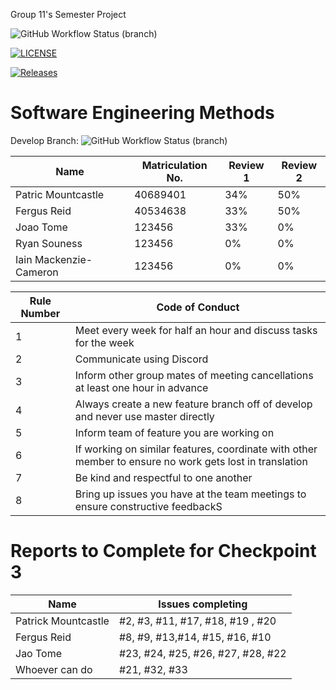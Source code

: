 Group 11's Semester Project

![GitHub Workflow Status (branch)](https://img.shields.io/github/actions/workflow/status/group11sem/set08103/main.yml?branch=master)

[![LICENSE](https://img.shields.io/github/license/group11sem/set08103.svg?style=flat-square)](https://github.com/group11sem/set08103/blob/master/LICENSE)

[![Releases](https://img.shields.io/github/release/group11sem/set08103/all.svg?style=flat-square)](https://github.com/group11sem/set08103/releases)

# Software Engineering Methods
Develop Branch: ![GitHub Workflow Status (branch)](https://img.shields.io/github/actions/workflow/status/group11sem/set08103/main.yml?branch=develop)

| Name                   | Matriculation No. | Review 1 | Review 2 |
|------------------------|---|---|---|
| Patric Mountcastle     | 40689401 | 34% | 50% |
| Fergus Reid            | 40534638 | 33% | 50% |
| Joao Tome              | 123456 | 33% | 0% |
| Ryan Souness           | 123456 | 0% | 0% |
| Iain Mackenzie-Cameron | 123456 | 0% | 0% |


| Rule Number | Code of Conduct|
|-------------|---|
| 1           | Meet every week for half an hour and discuss tasks for the week|
| 2           | Communicate using Discord|
| 3           | Inform other group mates of meeting cancellations at least one hour in advance|
| 4           | Always create a new feature branch off of develop and never use master directly|
| 5           | Inform team of feature you are working on|
| 6           | If working on similar features, coordinate with other member to ensure no work gets lost in translation|
| 7           | Be kind and respectful to one another|
| 8           | Bring up issues you have at the team meetings to ensure constructive feedbackS|

# Reports to Complete for Checkpoint 3
| Name                | Issues completing                 |
|---------------------|-----------------------------------|
| Patrick Mountcastle | #2, #3, #11, #17, #18, #19 , #20  |
| Fergus Reid         | #8, #9, #13,#14, #15, #16, #10    |
| Jao Tome            | #23, #24, #25, #26, #27, #28, #22 |      
| Whoever can do      | #21, #32, #33                     | 

